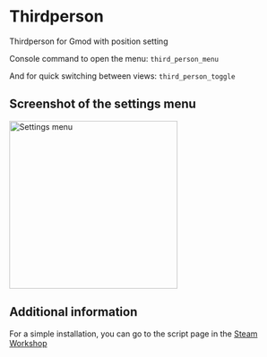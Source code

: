 # Thirdperson
Thirdperson for Gmod with position setting

Console command to open the menu: `third_person_menu`

And for quick switching between views: `third_person_toggle`
 
 ## Screenshot of the settings menu
<img src="https://github.com/darkfated/thirdperson/assets/49955245/6d9e2e41-5bd9-4560-be77-9ea9ac6ca782" width="300" alt="Settings menu"/>

## Additional information
For a simple installation, you can go to the script page in the [Steam Workshop](https://steamcommunity.com/sharedfiles/filedetails/?id=2652400678)
